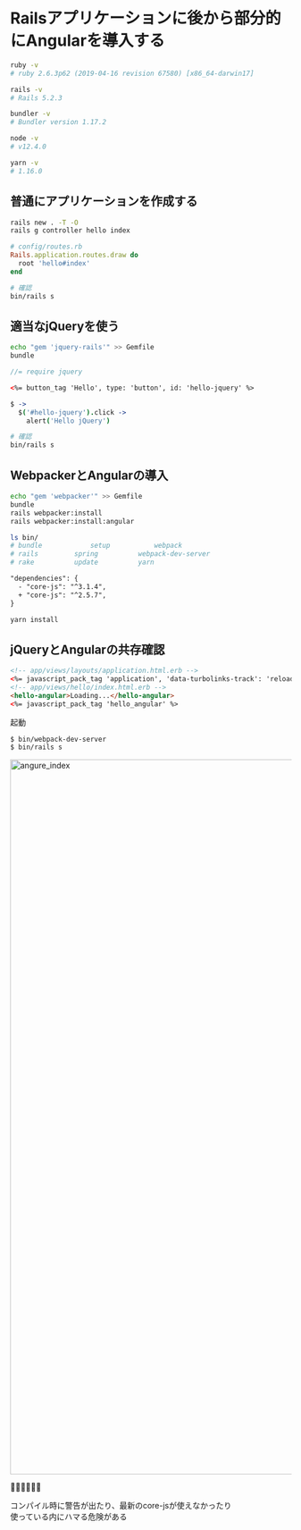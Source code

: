# Railsアプリケーションに後から部分的にAngularを導入する

```sh
ruby -v
# ruby 2.6.3p62 (2019-04-16 revision 67580) [x86_64-darwin17]

rails -v
# Rails 5.2.3

bundler -v
# Bundler version 1.17.2

node -v
# v12.4.0

yarn -v
# 1.16.0
```

## 普通にアプリケーションを作成する

```sh
rails new . -T -O
rails g controller hello index
```
```rb
# config/routes.rb
Rails.application.routes.draw do
  root 'hello#index'
end
```
```sh
# 確認
bin/rails s
```

## 適当なjQueryを使う
```sh
echo "gem 'jquery-rails'" >> Gemfile
bundle
```
```js
//= require jquery
```
```html
<%= button_tag 'Hello', type: 'button', id: 'hello-jquery' %>
```
```coffee
$ ->
  $('#hello-jquery').click ->
    alert('Hello jQuery')
```
```sh
# 確認
bin/rails s
```

## WebpackerとAngularの導入
```sh
echo "gem 'webpacker'" >> Gemfile
bundle
rails webpacker:install
rails webpacker:install:angular
```
```sh
ls bin/
# bundle			setup			webpack
# rails			spring			webpack-dev-server
# rake			update			yarn
```
```diff
"dependencies": {
  - "core-js": "^3.1.4",
  + "core-js": "^2.5.7",
}
```
```sh
yarn install
```

## jQueryとAngularの共存確認

```html
<!-- app/views/layouts/application.html.erb -->
<%= javascript_pack_tag 'application', 'data-turbolinks-track': 'reload' %>
<!-- app/views/hello/index.html.erb -->
<hello-angular>Loading...</hello-angular>
<%= javascript_pack_tag 'hello_angular' %>
```

起動

```sh
$ bin/webpack-dev-server
$ bin/rails s
```
<img width="1280" alt="angure_index" src="https://user-images.githubusercontent.com/38872854/59588063-b51c7480-9121-11e9-8dd8-46a04986df5d.png">

🎉🎉🎉🎉🎉🎉

コンパイル時に警告が出たり、最新のcore-jsが使えなかったり  
使っている内にハマる危険がある
